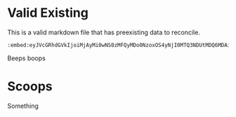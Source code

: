 # Valid Existing

This is a valid markdown file that has preexisting data to reconcile.


```
:embed:eyJVcGRhdGVkIjoiMjAyMi0wNS0zMFQyMDo0NzoxOS4yNjI0MTQ3NDUtMDQ6MDAiLCJEYXRhIjoiZXlKT1lXMWxJam9pWW1GeWJtRmllU0lzSWtOdmJuUmxiblFpT2lJaUxDSk9kVzFpWlhJaU9qZDkifQ==:embed:
```

Beeps boops

# Scoops

Something